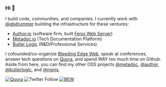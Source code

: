 ### Hi 👋

I build code, communities, and companies. I currently work with [@gbdrummer](https://github.com/gbdrummer) building the infrastructure for these ventures:

- [Author.io](https://github.com/author) (software firm, built [Fenix Web Server](https://preview.fenixwebserver.com))
- [Metadoc.io](https://metadoc.io) (Tech Documentation Platform)
- [Butler Logic](https://butlerlogic.com) (R&D/Professional Services)

I cofounded/co-organize [Bleeding Edge Web](https://edgeatx.org), speak at conferences, answer tech questions on [Quora](https://www.quora.com/profile/Corey-Butler), and spend WAY too much time on Github. Aside from here, you can find my other OSS projects [@metadoc](https://github.com/metadoc), [@author](https://github.com/author), [@butlerlogic](https://github.com/butlerlogic), and [@ngnjs](https://github.com/ngnjs).

[![Quora](https://img.shields.io/badge/Top%20Writer-red?logo=quora&style=social)](https://www.quora.com/profile/Corey-Butler) ![Twitter Follow](https://img.shields.io/twitter/follow/goldglovecb?label=%40goldglovecb) [![BEW](https://img.shields.io/badge/Bleeding%20Edge%20Web-Co--organizer-1?logo=meetup&style=social)](https://edgeatx.org)
<!--
**coreybutler/coreybutler** is a ✨ _special_ ✨ repository because its `README.md` (this file) appears on your GitHub profile.

Here are some ideas to get you started:

- 🔭 I’m currently working on ...
- 🌱 I’m currently learning ...
- 👯 I’m looking to collaborate on ...
- 🤔 I’m looking for help with ...
- 💬 Ask me about ...
- 📫 How to reach me: ...
- 😄 Pronouns: ...
- ⚡ Fun fact: ...
-->
